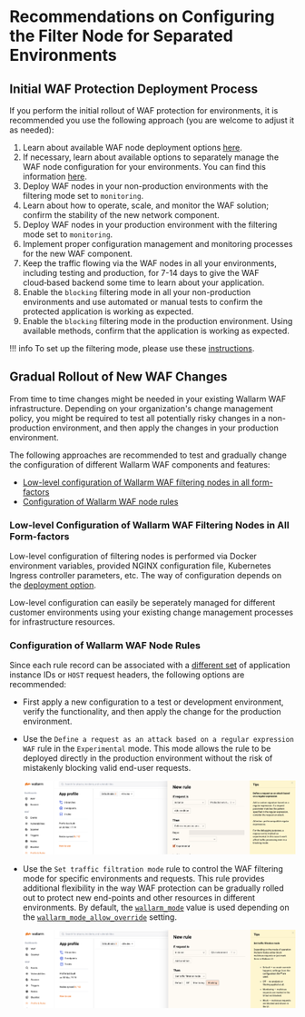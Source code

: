 # Recommendations on Configuring the Filter Node for Separated Environments

## Initial WAF Protection Deployment Process

If you perform the initial rollout of WAF protection for environments, it is recommended you use the following approach (you are welcome to adjust it as needed):

1. Learn about available WAF node deployment options [here](../../supported-platforms.md).
2. If necessary, learn about available options to separately manage the WAF node configuration for your environments. You can find this information [here](how-waf-in-separated-environments-works.md#relevant-wallarm-features).
3. Deploy WAF nodes in your non-production environments with the filtering mode set to `monitoring`.
4. Learn about how to operate, scale, and monitor the WAF solution; confirm the stability of the new network component.
5. Deploy WAF nodes in your production environment with the filtering mode set to `monitoring`.
6. Implement proper configuration management and monitoring processes for the new WAF component.
7. Keep the traffic flowing via the WAF nodes in all your environments, including testing and production, for 7-14 days to give the WAF cloud‑based backend some time to learn about your application.
8. Enable the `blocking` filtering mode in all your non-production environments and use automated or manual tests to confirm the protected application is working as expected.
9. Enable the `blocking` filtering mode in the production environment. Using available methods, confirm that the application is working as expected.

!!! info
    To set up the filtering mode, please use these [instructions](../../configure-wallarm-mode.md).

## Gradual Rollout of New WAF Changes

From time to time changes might be needed in your existing Wallarm WAF infrastructure. Depending on your organization's change management policy, you might be required to test all potentially risky changes in a non-production environment, and then apply the changes in your production environment.

The following approaches are recommended to test and gradually change the configuration of different Wallarm WAF components and features:
* [Low-level configuration of Wallarm WAF filtering nodes in all form-factors](#low-level-onfiguration-of-wallarm-waf-filtering-nodes-in-all-form-factors)
* [Configuration of Wallarm WAF node rules](#configuration-of-wallarm-waf-node-rules)

### Low-level Сonfiguration of Wallarm WAF Filtering Nodes in All Form-factors

Low-level configuration of filtering nodes is performed via Docker environment variables, provided NGINX configuration file, Kubernetes Ingress controller parameters, etc. The way of configuration depends on the [deployment option](../../supported-platforms.md). 

Low-level configuration can easily be seperately managed for different customer environments using your existing change management processes for infrastructure resources.

### Configuration of Wallarm WAF Node Rules

Since each rule record can be associated with a [different set](how-waf-in-separated-environments-works.md#resource-identification) of application instance IDs or `HOST` request headers, the following options are recommended:

* First apply a new configuration to a test or development environment, verify the functionality, and then apply the change for the production environment.
* Use the `Define a request as an attack based on a regular expression WAF` rule in the `Experimental` mode. This mode allows the rule to be deployed directly in the production environment without the risk of mistakenly blocking valid end-user requests.

    ![!Creating experimental rule](../../../images/admin-guides/configuration-guides/waf-in-separate-environments/define-attack-experimental.png)

* Use the `Set traffic filtration mode` rule to control the WAF filtering mode for specific environments and requests. This rule provides additional flexibility in the way WAF protection can be gradually rolled out to protect new end-points and other resources in different environments. By default, the [`wallarm_mode`](../../configure-parameters-en.md#wallarm_mode) value is used depending on the [`wallarm_mode_allow_override`](../../configure-parameters-en.md#wallarm_mode_allow_override) setting.

    ![!Creating a rule to overwrite the filtering mode](../../../images/admin-guides/configuration-guides/waf-in-separate-environments/rule-overwrite-filtering-mode.png)